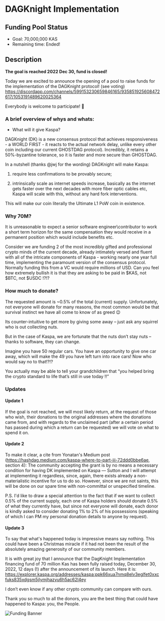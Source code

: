 # DAGKnight Implementation

## Funding Pool Status
<!---
Feel free to add/remove fields as you see fit.
--->
- Goal: 70,000,000 KAS
- Remaining time: Ended!
## Description
**The goal is reached 2022 Dec 30, fund is closed!**

Today we are excited to announce the opening of a pool to raise funds for the implementation of the DAGKnight protocol! (see voting)
https://discordapp.com/channels/599153230659846165/935851925608472617/1053191489620025364

Everybody is welcome to participate! 🙂

### A brief overview of whys and whats:

- What will it give Kaspa?

DAGKnight (DK) is a new consensus protocol that achieves responsiveness - a WORLD FIRST - it reacts to the actual network delay, unlike every other coin including our current GHOSTDAG protocol). Incredibly, it retains a 50%-byzantine tolerance, so it is faster and more secure than GHOSTDAG.

In a nutshell (thanks @jwj  for the wording) DAGKnight will make Kaspa:

1) require less confirmations to be provably secure;

2) intrinsically scale as internet speeds increase, basically as the internet gets faster over the next decades with more fiber optic cables etc, Kaspa will scale with this, without any hard fork interventions.

This will make our coin literally the Ultimate L1 PoW coin in existence.

### Why 70M?

It is unreasonable to expect a senior software engineer\contributor to work a short term horizon for the same compensation they would receive in a permanent position which would include benefits etc.

Consider we are funding 2 of the most incredibly gifted and professional crypto minds of the current decade, already intimately versed and fluent with all of the intricate components of Kaspa - working nearly one year full time, implementing the paramount version of the consensus protocol. Normally funding this from a VC would require millions of USD. Can you feel how extremely bullish it is that they are asking to be paid in $KAS, not $BTC, not $USDC !?!?

### How much to donate?

The requested amount is ~0.5% of the total (current) supply. Unfortunately, not everyone will donate for many reasons, the most common would be that survival instinct we have all come to know of as greed 😉

Its counter-intuitive to get more by giving some away – just ask any squirrel who is out collecting nuts.

But in the case of Kaspa, we are fortunate that the nuts don’t stay nuts – thanks to software, they can change.

Imagine you have 50 regular cars. You have an opportunity to give one car away, which will make the 49 you have left turn into race cars! Now who would say no to that!?!?

You actually may be able to tell your grandchildren that “you helped bring the crypto standard to life that’s still in use today !!”

### Updates

#### Update 1
If the goal is not reached, we will most likely return, at the request of those who wish, their donations to the original addresses where the donations came from, and with regards to the unclaimed part (after a certain period has passed during which a return can be requested) we will vote on what to spend it on.

#### Update 2
To make it clear, a cite from Yonatan's Medium post (https://hashdag.medium.com/kaspa-where-to-part-iii-72ddd0bbe6ae, section 4):
The community accepting the grant is by no means a necessary condition for having DK implemented on Kaspa — Sutton and I will attempt at implementing it regardless, since, again, there exists already a non-materialistic incentive for us to do so. However, since we are not saints, this will be done on our spare time with non-committal or unspecified timeline.

P.S. I'd like to draw a special attention to the fact that if we want to collect 0.5% of the current supply, each one of Kaspa holders should donate 0.5% of what they currently have, but since not everyone will donate, each donor is kindly asked to consider donating 1% to 2% of his possessions (speaking of which I can PM my personal donation details to anyone by request).
#### Update 3

To say that what's happened today is impressive means say nothing. This could have been a Christmas miracle if it had not been the result of the absolutely amazing generosity of our community members.

It is with great joy that I announce that the DagKnight Implementation financing fund of 70 million Kas has been fully raised today, December 30, 2022, 12 days (!) after the announcement of its launch. Here it is: https://explorer.kaspa.org/addresses/kaspa:ppk66xua7nmq8elv3eglfet0xxcfuks835xdgsm5jlymjhazyu6h5ac62l4ey

I don’t even know if any other crypto community can compare with ours.

Thank you so much to all the donors, you are the best thing that could have happened to Kaspa: you, the People.

![Funding Banner](https://cdn.discordapp.com/attachments/844142778232864809/1058470856742936616/kaspa-Dagknight-100-FB.png?ex=654e884d&is=653c134d&hm=6a24064836bdb8c6eb0561f1bf85abcf3c32711f51cc1854257047af5b8f03bd&)
